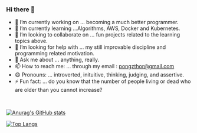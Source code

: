### Hi there 👋



- 🔭 I’m currently working on ... becoming a much better programmer.
- 🌱 I’m currently learning ...Algorithms, AWS, Docker and Kubernetes.
- 👯 I’m looking to collaborate on ... fun projects related to the learning topics above.
- 🤔 I’m looking for help with ... my still improvable discipline and programming related motivation.
- 💬 Ask me about ... anything, really.
- 📫 How to reach me: ... through my email : pongzthor@gmail.com
- 😄 Pronouns: ... introverted, inituitive, thinking, judging, and assertive. 
- ⚡ Fun fact: ... do you know that the number of people living or dead who are older than you cannot increase?

<br/>  

[![Anurag's GitHub stats](https://github-readme-stats.vercel.app/api?username=Moopz-Dev&theme=react&show_icons=true)](https://github.com/anuraghazra/github-readme-stats)


[![Top Langs](https://github-readme-stats.vercel.app/api/top-langs/?username=Moopz-Dev&layout=compact&theme=react&show_icons=true)](https://github.com/anuraghazra/github-readme-stats)
